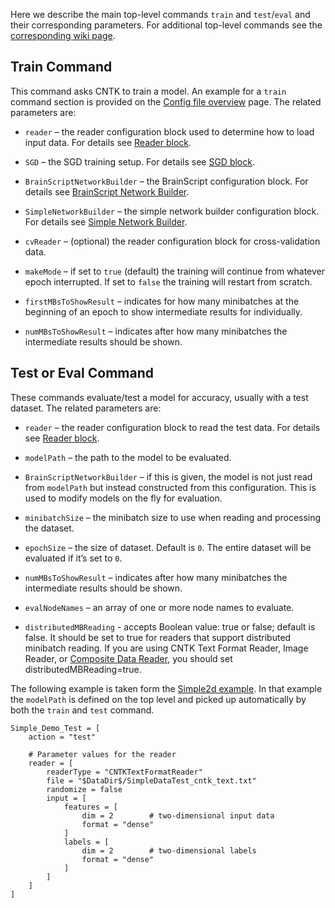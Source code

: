 Here we describe the main top-level commands `train` and `test`/`eval` and their corresponding parameters. For additional top-level commands see the [corresponding wiki page](/en-us/cognitive-toolkit/Top-level-commands.md). 

## Train Command
This command asks CNTK to train a model. An example for a `train` command section is provided on the [Config file overview](/en-us/cognitive-toolkit/Brainscript-Config-file-overview.md) page. The related parameters are:
* `reader` – the reader configuration block used to determine how to load input data. For details see [Reader block](/en-us/cognitive-toolkit/Brainscript-Reader-block.md).

* `SGD` – the SGD training setup. For details see [SGD block](/en-us/cognitive-toolkit/Brainscript-SGD-block.md).

* `BrainScriptNetworkBuilder` – the BrainScript configuration block. For details see [BrainScript Network Builder](/en-us/cognitive-toolkit/BrainScript-Network-Builder.md).

* `SimpleNetworkBuilder` – the simple network builder configuration block. For details see [Simple Network Builder](/en-us/cognitive-toolkit/Simple-Network-Builder.md).

* `cvReader` – (optional) the reader configuration block for cross-validation data.

* `makeMode` – if set to `true` (default) the training will continue from whatever epoch interrupted. If set to `false` the training will restart from scratch.

* `firstMBsToShowResult` – indicates for how many minibatches at the beginning of an epoch to show intermediate results for individually.

* `numMBsToShowResult` – indicates after how many minibatches the intermediate results should be shown.

## Test or Eval Command
These commands evaluate/test a model for accuracy, usually with a test dataset. The related parameters are:
* `reader` – the reader configuration block to read the test data. For details see [Reader block](/en-us/cognitive-toolkit/Brainscript-Reader-block.md).

* `modelPath` – the path to the model to be evaluated.

* `BrainScriptNetworkBuilder` – if this is given, the model is not just read from `modelPath` but instead constructed from this configuration. This is used to modify models on the fly for evaluation.

* `minibatchSize` – the minibatch size to use when reading and processing the dataset.

* `epochSize` – the size of dataset. Default is `0`. The entire dataset will be evaluated if it’s set to `0`.

* `numMBsToShowResult` – indicates after how many minibatches the intermediate results should be shown.

* `evalNodeNames` – an array of one or more node names to evaluate.

* `distributedMBReading` - accepts Boolean value: true or false; default is false. It should be set to true for readers that support distributed minibatch reading. If you are using CNTK Text Format Reader, Image Reader, or [Composite Data Reader](./Understanding-and-Extending-Readers), you should set distributedMBReading=true.

The following example is taken form the [Simple2d example](Examples). In that example the `modelPath` is defined on the top level and picked up automatically by both the `train` and `test` command.

    Simple_Demo_Test = [
        action = "test"

        # Parameter values for the reader
        reader = [
            readerType = "CNTKTextFormatReader"
            file = "$DataDir$/SimpleDataTest_cntk_text.txt"
            randomize = false
            input = [
                features = [
                    dim = 2        # two-dimensional input data
                    format = "dense"
                ]
                labels = [
                    dim = 2        # two-dimensional labels
                    format = "dense"
                ]
            ]
        ]
    ]
